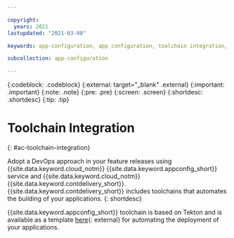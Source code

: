 ```yaml
---

copyright:
  years: 2021
lastupdated: "2021-03-08"

keywords: app-configuration, app configuration, toolchain integration, toolchain, devops, continuous delivery, tekton

subcollection: app-configuration

---
```


{:codeblock: .codeblock}
{:external: target="_blank" .external}
{:important: .important}
{:note: .note}
{:pre: .pre}
{:screen: .screen}
{:shortdesc: .shortdesc}
{:tip: .tip}

# Toolchain Integration
{: #ac-toolchain-integration}

Adopt a DevOps approach in your feature releases using {{site.data.keyword.cloud_notm}} {{site.data.keyword.appconfig_short}} service and {{site.data.keyword.cloud_notm}} {{site.data.keyword.contdelivery_short}}. {{site.data.keyword.contdelivery_short}} includes toolchains that automates the building of your applications.
{: shortdesc}

{{site.data.keyword.appconfig_short}} toolchain is based on Tekton and is available as a template [here](https://github.com/ibm-cloud-appconfiguration/appconfiguration-toolchain){: external} for automating the deployment of your applications.
